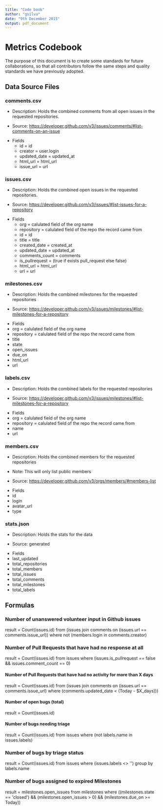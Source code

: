```yaml
---
title: "Code book"
author: "gsilva"
date: "9th December 2015"
output: pdf_document
---
```


# Metrics Codebook

The purpose of this document is to create some standards for future collaborations, so that all contributors follow the same steps and quality standards we have previously adopted.

## Data Source Files

### comments.csv

- Description: Holds the combined comments from all open issues in the requested repositories.

- Source: https://developer.github.com/v3/issues/comments/#list-comments-on-an-issue

* Fields
  * id	          = id
  * creator	      = user.login
  * updated_date	= updated_at
  * html_url	    = html_url
  * issue_url     = url

### issues.csv

- Description: Holds the combined open issues in the requested repositories.

- Source: https://developer.github.com/v3/issues/#list-issues-for-a-repository

* Fields
  * org	            = calulated field of the org name
  * repository     = calulated field of the repo the record came from
  * id	            = id
  * title	          = title
  * created_date	  = created_at
  * updated_date	  = updated_at
  * comments_count	= comments
  * is_pullrequest	= (true if exists pull_request else false)
  * html_url	      = html_url
  * url             = url

### milestones.csv

- Description: Holds the combined milestones for the requested repositories

- Source: https://developer.github.com/v3/issues/milestones/#list-milestones-for-a-repository

* Fields
 * org	            = calulated field of the org name
 * repository     = calulated field of the repo the record came from
 * title
 * state
 * open_issues
 * due_on
 * html_url
 * url

### labels.csv

- Description: Holds the combined labels for the requested repositories

- Source: https://developer.github.com/v3/issues/milestones/#list-milestones-for-a-repository

* Fields
 * org	            = calulated field of the org name
 * repository     = calulated field of the repo the record came from
 * name
 * url

### members.csv

- Description: Holds the combined members for the requested repositories

- Note: This will only list public members

- Source: https://developer.github.com/v3/orgs/members/#members-list

* Fields
 * id
 * login
 * avatar_url
 * type

### stats.json

- Description: Holds the stats for the data

- Source: generated

* Fields
 * last_updated
 * total_repositories
 * total_members
 * total_issues
 * total_comments
 * total_milestones
 * total_labels

## Formulas

### Number of unanswered volunteer input in Github issues

result = Count(issues.id) from (issues join comments on (issues.url == comments.issue_url)) where not (members.login in comments.creator)

### Number of Pull Requests that have had no response at all

result = Count(issues.id) from issues where (issues.is_pullrequest == false && issues.comment_count == 0)

#### Number of Pull Requests that have had no activity for more than X days

result = Count(issues.id) from (issues join comments on (issues.url == comments.issue_url) where (comments.updated_date < (Today - $X_days)))

#### Number of open bugs (total)

result = Count(issues.id)

#### Number of bugs needing triage

result = Count(issues.id) from issues where (not labels.name in issues.labels)

### Number of bugs by triage status

result = Count(issues.id) from issues where (issues.labels <> '') group by labels.name

### Number of bugs assigned to expired Milestones

result = milestones.open_issues from milestones where ((milestones.state == 'closed') && (milestones.open_issues > 0) && (milestones.due_on >= Today))
